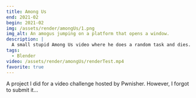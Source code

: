 ```yaml
---
title: Among Us
end: 2021-02
begin: 2021-02
img: /assets/render/amongUs/1.png
img_alt: An amogus jumping on a platform that opens a window.
description: |
  A small stupid Among Us video where he does a random task and dies.
tags:
  - Blender
video: /assets/render/amongUs/renderTest.mp4
favorite: true
---
```


A project I did for a video challenge hosted by Pwnisher. However, I forgot to submit it...
